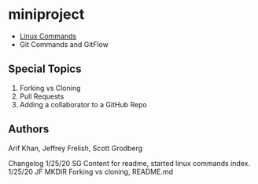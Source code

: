 # miniproject

* [Linux Commands](/linux/index.md)
* Git Commands and GitFlow

## Special Topics
1. Forking vs Cloning
2. Pull Requests
3. Adding a collaborator to a GitHub Repo


## Authors
Arif Khan, Jeffrey Frelish, Scott Grodberg

Changelog
1/25/20	SG	Content for readme, started linux commands index.
1/25/20 JF MKDIR Forking vs cloning, README.md
